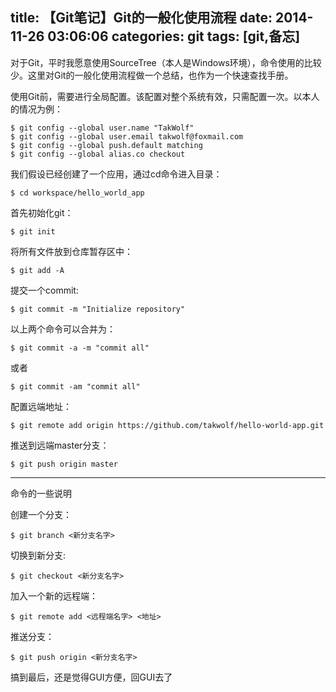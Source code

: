 title: 【Git笔记】Git的一般化使用流程
date: 2014-11-26 03:06:06
categories: git
tags: [git,备忘]
---
对于Git，平时我愿意使用SourceTree（本人是Windows环境），命令使用的比较少。这里对Git的一般化使用流程做一个总结，也作为一个快速查找手册。

<!-- more -->

使用Git前，需要进行全局配置。该配置对整个系统有效，只需配置一次。以本人的情况为例：

    $ git config --global user.name "TakWolf"
    $ git config --global user.email takwolf@foxmail.com
    $ git config --global push.default matching
    $ git config --global alias.co checkout

我们假设已经创建了一个应用，通过cd命令进入目录：

    $ cd workspace/hello_world_app

首先初始化git：

    $ git init

将所有文件放到仓库暂存区中：

    $ git add -A

提交一个commit:

    $ git commit -m "Initialize repository"

以上两个命令可以合并为：

    $ git commit -a -m "commit all"

或者

    $ git commit -am "commit all"

配置远端地址：

    $ git remote add origin https://github.com/takwolf/hello-world-app.git

推送到远端master分支：

    $ git push origin master

---
命令的一些说明

创建一个分支：

    $ git branch <新分支名字>

切换到新分支:

    $ git checkout <新分支名字>

加入一个新的远程端：

    $ git remote add <远程端名字> <地址>

推送分支：

    $ git push origin <新分支名字>

搞到最后，还是觉得GUI方便，回GUI去了
